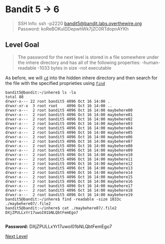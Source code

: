
# Bandit 5 -> 6
> SSH Info: ssh -p2220 bandit5@bandit.labs.overthewire.org  
> Password: koReBOKuIDDepwhWk7jZC0RTdopnAYKh


 ## Level Goal  
>The password for the next level is stored in a file somewhere under the inhere directory and has all of the following properties:
-human-readable
-1033 bytes in size
-not executable

As before, we will [`cd`](https://en.wikipedia.org/wiki/Cd_(command)) into the hidden inhere directory and then search for the file with the specified proprieties using [`find`](https://en.wikipedia.org/wiki/Find_(Unix))
```
bandit5@bandit:~/inhere$ ls -la
total 88
drwxr-x--- 22 root bandit5 4096 Oct 16 14:00 .
drwxr-xr-x  3 root root    4096 Oct 16 14:00 ..
drwxr-x---  2 root bandit5 4096 Oct 16 14:00 maybehere00
drwxr-x---  2 root bandit5 4096 Oct 16 14:00 maybehere01
drwxr-x---  2 root bandit5 4096 Oct 16 14:00 maybehere02
drwxr-x---  2 root bandit5 4096 Oct 16 14:00 maybehere03
drwxr-x---  2 root bandit5 4096 Oct 16 14:00 maybehere04
drwxr-x---  2 root bandit5 4096 Oct 16 14:00 maybehere05
drwxr-x---  2 root bandit5 4096 Oct 16 14:00 maybehere06
drwxr-x---  2 root bandit5 4096 Oct 16 14:00 maybehere07
drwxr-x---  2 root bandit5 4096 Oct 16 14:00 maybehere08
drwxr-x---  2 root bandit5 4096 Oct 16 14:00 maybehere09
drwxr-x---  2 root bandit5 4096 Oct 16 14:00 maybehere10
drwxr-x---  2 root bandit5 4096 Oct 16 14:00 maybehere11
drwxr-x---  2 root bandit5 4096 Oct 16 14:00 maybehere12
drwxr-x---  2 root bandit5 4096 Oct 16 14:00 maybehere13
drwxr-x---  2 root bandit5 4096 Oct 16 14:00 maybehere14
drwxr-x---  2 root bandit5 4096 Oct 16 14:00 maybehere15
drwxr-x---  2 root bandit5 4096 Oct 16 14:00 maybehere16
drwxr-x---  2 root bandit5 4096 Oct 16 14:00 maybehere17
drwxr-x---  2 root bandit5 4096 Oct 16 14:00 maybehere18
drwxr-x---  2 root bandit5 4096 Oct 16 14:00 maybehere19
bandit5@bandit:~/inhere$ find -readable -size 1033c
./maybehere07/.file2
bandit5@bandit:~/inhere$ cat ./maybehere07/.file2
DXjZPULLxYr17uwoI01bNLQbtFemEgo7
                                       
```


**Password:** DXjZPULLxYr17uwoI01bNLQbtFemEgo7


[Next Level](../Bandit%206%20--%207/README.md)
